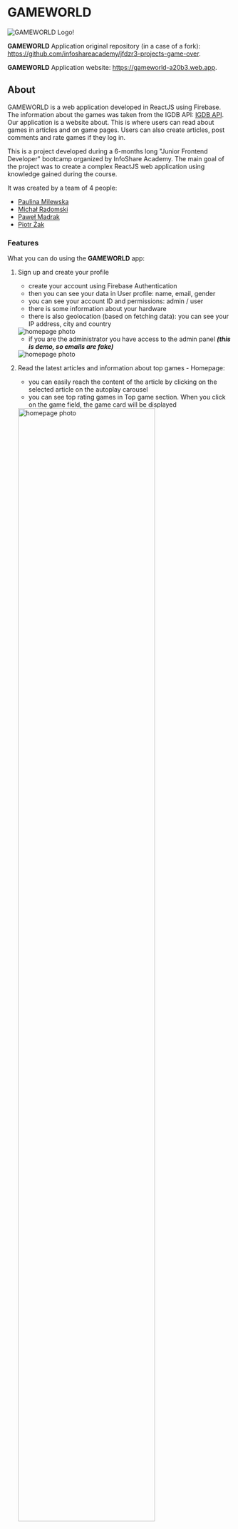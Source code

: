 # GAMEWORLD

![GAMEWORLD Logo!](/src/images/GW-logo.png "GAMEWORLD Logo")

**GAMEWORLD** Application original repository (in a case of a fork):  
<https://github.com/infoshareacademy/jfdzr3-projects-game-over>.

**GAMEWORLD** Application website: <https://gameworld-a20b3.web.app>.

## About

GAMEWORLD is a web application developed in ReactJS using Firebase. The information about the games was taken from the IGDB
API: [IGDB API](https://api-docs.igdb.com/#about). Our application is a website about. This is where users can read about
games in articles and on game pages. Users can also create articles, post comments and rate games if they log in.

This is a project developed during a 6-months long "Junior Frontend Developer" bootcamp organized by InfoShare Academy. The
main goal of the project was to create a complex ReactJS web application using knowledge gained during the course.

It was created by a team of 4 people:

- [Paulina Milewska](https://github.com/PaulinaMilewska)
- [Michał Radomski](https://github.com/Michal-Radomski)
- [Paweł Madrak](https://github.com/pawel-madrak)
- [Piotr Żak](https://github.com/piotrekzak-source)

### Features

What you can do using the **GAMEWORLD** app:

1. Sign up and create your profile

   - create your account using Firebase Authentication
   - then you can see your data in User profile: name, email, gender
   - you can see your account ID and permissions: admin / user
   - there is some information about your hardware
   - there is also geolocation (based on fetching data): you can see your IP address, city and country

   <img alt="homepage photo" src="./src/imagesREADME/UsersProfile.png">

   - if you are the administrator you have access to the admin panel **_(this is demo, so emails are fake)_**

   <img alt="homepage photo" src="./src/imagesREADME/AdministratorPanel.png">

2. Read the latest articles and information about top games - Homepage:

   - you can easily reach the content of the article by clicking on the selected article on the autoplay carousel
   - you can see top rating games in Top game section. When you click on the game field, the game card will be displayed

   <img alt="homepage photo" src="./src/imagesREADME/homepage.JPG" width="80%">

3. Sort and filter games in Game catalog:

   - when you click on link "Game catalog" in menu you can see list of all games in our catalog
   - you can sort games by rating, release date and follows count
   - you can find your favorite games by filtering them by platform and genre. You can also only view games that contain
     video.
   - all filters and sort work together. When you click on the game field, the game card will be displayed.

   <img alt="game catalog photo" src="./src/imagesREADME/game-catalog.JPG" width="80%">

4. Read about the game on the game page:

   - you can check game information such as: created date, first release date, genres, platforms, game engine and IGDB
     statistics: rating, number of ratings and number of follows
   - you can read description and storyline
   - you can see game screenshots. After clicking on the thumbnail you can see a big image
   - you can watch video abut game (YouTube embed)

   <div display="flex">
   <img alt="game page1 photo" src="./src/imagesREADME/game-page1.JPG" width="80%">
   <img alt="game page2 photo" src="./src/imagesREADME/game-page1.JPG" width="80%">
   </div>

5. See the photo gallery:

   - when you click on link "Gallery" in menu you can see list of the games screenshots
   - after clicking on the thumbnail you can see a big image

   <div display="flex">
   <img alt="gallery photo" src="./src/imagesREADME/gallery.JPG" width="80%">
   <img alt="gallery modal photo" src="./src/imagesREADME/gallery-modal.JPG" width="80%">
   </div>

6. Search games and articles:

   - when you write the phrase in search bar in menu and click Enter tab you can find games and articles include search
     phrase
   - results are divided into two sections: games and articles
   - when you click in selected game or article you can read more on the game page or article page

   <img alt="search page photo" src="./src/imagesREADME/search-page.JPG" width="80%">

7. Create posts and react on other users' posts

   - you can create posts that will be visible to all users
     <img alt="search page photo" src="./src/imagesREADME/create-article.JPG" width="80%">
   - then you can go to Your Posts section to see all posts created by you and delete the ones you no longer want to be on
     the main page <img alt="search page photo" src="./src/imagesREADME/articles.JPG" width="80%">
   - you can comment and rate with stars on posts created by other users

   <div display="flex">
   <img alt="gallery photo" src="./src/imagesREADME/article_1.JPG" width="80%">
   <img alt="gallery modal photo" src="./src/imagesREADME/article_2.JPG" width="80%">
   </div>

8. Create footer,subpages and contact form:
   - Creation of the project footer with buttons from the material UI leading to subpages
   - Creation of a subpage with information about the project creators
   - Creation of a subpage with contact form for users. The form sends data to firebase database, then messages are presented
     on the subpage messages
   - Creation of messages subpage <img alt="contact form" src="./src/imagesREADME/Contact form.JPG" width="80%">
     <img alt="Footer" src="./src/imagesREADME/Footer.JPG" width="80%">
     <img alt="AboutUs" src="./src/imagesREADME/AboutUs.JPG" width="80%">

### Environment, backend & deployment

GAMEWORLD web application was written in ReactJS. We developed it using React Hooks: useState for app state management,
useEffect for fetching data and other.

Backend features were implemented using Firebase. We used Firestore Database to store data: users and their data, posts with
comments and likes. Authentication allowed us to create sing up & log in system.

GAMEWORLD has been deployed via Firebase Hosting: <a href="https://gameworld-a20b3.web.app/" target="_blank">**link to the
app page**</a>.

### Notes, ToDo List & Issues

1. 3d-react-carousal will be replaced with a different library.

### Built With

- [React](https://reactjs.org/) - building user interfaces,
- [React Router](https://reactrouter.com/) - declarative routing for React,
- [React Icons](https://react-icons.github.io/react-icons) - to include popular icons in a React project,
- [React Query](https://react-query.tanstack.com/) - fetching, caching for React,
- [React Swipeable Views](https://react-swipeable-views.com/) - component for swipeable views in React,
- [React Hook Form](https://react-hook-form.com/) - forms for React,
- [Material-UI](https://material-ui.com/) - most elements of the UI,
- [Styled Components](https://styled-components.com/) - component for styling the application,
- [Firebase JavaScript SDK](https://firebase.google.com/docs/reference/js) - SDK of Firestore,
- [Leaflet](https://leafletjs.com/) - rendering a map,
- [Font Awesome](https://fontawesome.com/) - an icon used to logo and fonts.

### Feedback

If you have any comments on this project feel free to leave them in issues or contact us via GitHub.

### Thanks

We wanted to thank our trainers <a href="https://github.com/cytrowski">@cytrowski</a> and
<a href="https://github.com/jan-hanc-iShare">@jan-hanc-iShare</a> from
<a href="https://github.com/infoshareacademy">infoShare Academy</a> for all the help and support they gave us during this
project.

### License

[MIT](https://choosealicense.com/licenses/mit/)
